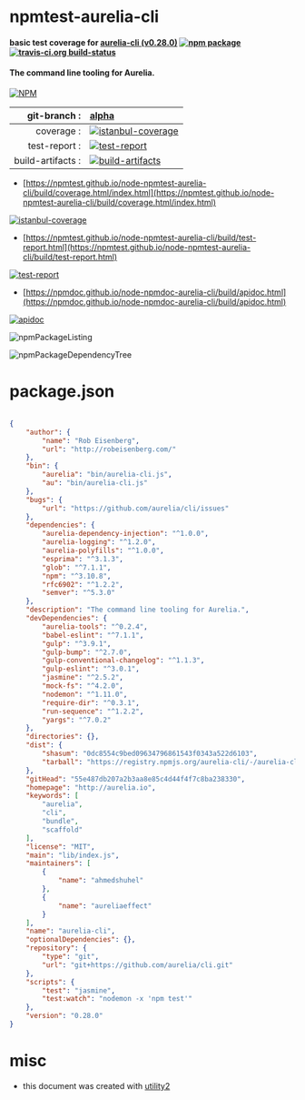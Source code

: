 # npmtest-aurelia-cli

#### basic test coverage for  [aurelia-cli (v0.28.0)](http://aurelia.io)  [![npm package](https://img.shields.io/npm/v/npmtest-aurelia-cli.svg?style=flat-square)](https://www.npmjs.org/package/npmtest-aurelia-cli) [![travis-ci.org build-status](https://api.travis-ci.org/npmtest/node-npmtest-aurelia-cli.svg)](https://travis-ci.org/npmtest/node-npmtest-aurelia-cli)

#### The command line tooling for Aurelia.

[![NPM](https://nodei.co/npm/aurelia-cli.png?downloads=true&downloadRank=true&stars=true)](https://www.npmjs.com/package/aurelia-cli)

| git-branch : | [alpha](https://github.com/npmtest/node-npmtest-aurelia-cli/tree/alpha)|
|--:|:--|
| coverage : | [![istanbul-coverage](https://npmtest.github.io/node-npmtest-aurelia-cli/build/coverage.badge.svg)](https://npmtest.github.io/node-npmtest-aurelia-cli/build/coverage.html/index.html)|
| test-report : | [![test-report](https://npmtest.github.io/node-npmtest-aurelia-cli/build/test-report.badge.svg)](https://npmtest.github.io/node-npmtest-aurelia-cli/build/test-report.html)|
| build-artifacts : | [![build-artifacts](https://npmtest.github.io/node-npmtest-aurelia-cli/glyphicons_144_folder_open.png)](https://github.com/npmtest/node-npmtest-aurelia-cli/tree/gh-pages/build)|

- [https://npmtest.github.io/node-npmtest-aurelia-cli/build/coverage.html/index.html](https://npmtest.github.io/node-npmtest-aurelia-cli/build/coverage.html/index.html)

[![istanbul-coverage](https://npmtest.github.io/node-npmtest-aurelia-cli/build/screenCapture.buildCi.browser.%252Ftmp%252Fbuild%252Fcoverage.lib.html.png)](https://npmtest.github.io/node-npmtest-aurelia-cli/build/coverage.html/index.html)

- [https://npmtest.github.io/node-npmtest-aurelia-cli/build/test-report.html](https://npmtest.github.io/node-npmtest-aurelia-cli/build/test-report.html)

[![test-report](https://npmtest.github.io/node-npmtest-aurelia-cli/build/screenCapture.buildCi.browser.%252Ftmp%252Fbuild%252Ftest-report.html.png)](https://npmtest.github.io/node-npmtest-aurelia-cli/build/test-report.html)

- [https://npmdoc.github.io/node-npmdoc-aurelia-cli/build/apidoc.html](https://npmdoc.github.io/node-npmdoc-aurelia-cli/build/apidoc.html)

[![apidoc](https://npmdoc.github.io/node-npmdoc-aurelia-cli/build/screenCapture.buildCi.browser.%252Ftmp%252Fbuild%252Fapidoc.html.png)](https://npmdoc.github.io/node-npmdoc-aurelia-cli/build/apidoc.html)

![npmPackageListing](https://npmtest.github.io/node-npmtest-aurelia-cli/build/screenCapture.npmPackageListing.svg)

![npmPackageDependencyTree](https://npmtest.github.io/node-npmtest-aurelia-cli/build/screenCapture.npmPackageDependencyTree.svg)



# package.json

```json

{
    "author": {
        "name": "Rob Eisenberg",
        "url": "http://robeisenberg.com/"
    },
    "bin": {
        "aurelia": "bin/aurelia-cli.js",
        "au": "bin/aurelia-cli.js"
    },
    "bugs": {
        "url": "https://github.com/aurelia/cli/issues"
    },
    "dependencies": {
        "aurelia-dependency-injection": "^1.0.0",
        "aurelia-logging": "^1.2.0",
        "aurelia-polyfills": "^1.0.0",
        "esprima": "^3.1.3",
        "glob": "^7.1.1",
        "npm": "^3.10.8",
        "rfc6902": "^1.2.2",
        "semver": "^5.3.0"
    },
    "description": "The command line tooling for Aurelia.",
    "devDependencies": {
        "aurelia-tools": "^0.2.4",
        "babel-eslint": "^7.1.1",
        "gulp": "^3.9.1",
        "gulp-bump": "^2.7.0",
        "gulp-conventional-changelog": "^1.1.3",
        "gulp-eslint": "^3.0.1",
        "jasmine": "^2.5.2",
        "mock-fs": "^4.2.0",
        "nodemon": "^1.11.0",
        "require-dir": "^0.3.1",
        "run-sequence": "^1.2.2",
        "yargs": "^7.0.2"
    },
    "directories": {},
    "dist": {
        "shasum": "0dc8554c9bed09634796861543f0343a522d6103",
        "tarball": "https://registry.npmjs.org/aurelia-cli/-/aurelia-cli-0.28.0.tgz"
    },
    "gitHead": "55e487db207a2b3aa8e85c4d44f4f7c8ba238330",
    "homepage": "http://aurelia.io",
    "keywords": [
        "aurelia",
        "cli",
        "bundle",
        "scaffold"
    ],
    "license": "MIT",
    "main": "lib/index.js",
    "maintainers": [
        {
            "name": "ahmedshuhel"
        },
        {
            "name": "aureliaeffect"
        }
    ],
    "name": "aurelia-cli",
    "optionalDependencies": {},
    "repository": {
        "type": "git",
        "url": "git+https://github.com/aurelia/cli.git"
    },
    "scripts": {
        "test": "jasmine",
        "test:watch": "nodemon -x 'npm test'"
    },
    "version": "0.28.0"
}
```



# misc
- this document was created with [utility2](https://github.com/kaizhu256/node-utility2)
